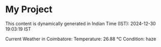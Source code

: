 # My Project

This content is dynamically generated in Indian Time (IST): 2024-12-30 19:03:19 IST


Current Weather in Coimbatore:
Temperature: 26.88 °C
Condition: haze
